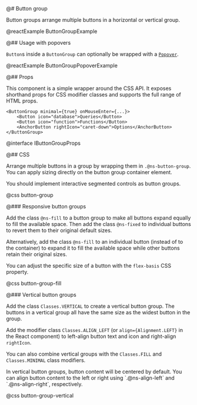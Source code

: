 @# Button group

Button groups arrange multiple buttons in a horizontal or vertical group.

@reactExample ButtonGroupExample

@## Usage with popovers

`Button`s inside a `ButtonGroup` can optionally be wrapped with a [`Popover`](#core/components/popover).

@reactExample ButtonGroupPopoverExample

@## Props

This component is a simple wrapper around the CSS API.
It exposes shorthand props for CSS modifier classes and supports the full range of HTML props.

```tsx
<ButtonGroup minimal={true} onMouseEnter={...}>
    <Button icon="database">Queries</Button>
    <Button icon="function">Functions</Button>
    <AnchorButton rightIcon="caret-down">Options</AnchorButton>
</ButtonGroup>
```

@interface IButtonGroupProps

@## CSS

Arrange multiple buttons in a group by wrapping them in `.@ns-button-group`.
You can apply sizing directly on the button group container element.

You should implement interactive segmented controls as button groups.

@css button-group

@### Responsive button groups

Add the class `@ns-fill` to a button group to make all buttons expand equally to fill the
available space. Then add the class `@ns-fixed` to individual buttons to revert them to their
original default sizes.

Alternatively, add the class `@ns-fill` to an individual button (instead of to the container)
to expand it to fill the available space while other buttons retain their original sizes.

You can adjust the specific size of a button with the `flex-basis` CSS property.

@css button-group-fill

@### Vertical button groups

Add the class `Classes.VERTICAL` to create a vertical button group. The buttons in a vertical
group all have the same size as the widest button in the group.

Add the modifier class `Classes.ALIGN_LEFT` (or `align={Alignment.LEFT}` in the React component) to
left-align button text and icon and right-align `rightIcon`.

You can also combine vertical groups with the `Classes.FILL` and `Classes.MINIMAL` class modifiers.

<div class="@ns-callout @ns-intent-primary @ns-icon-info-sign">
    In vertical button groups, button content will be centered by default. You can align button content to the left or right using `.@ns-align-left` and `.@ns-align-right`, respectively.
</div>

@css button-group-vertical
